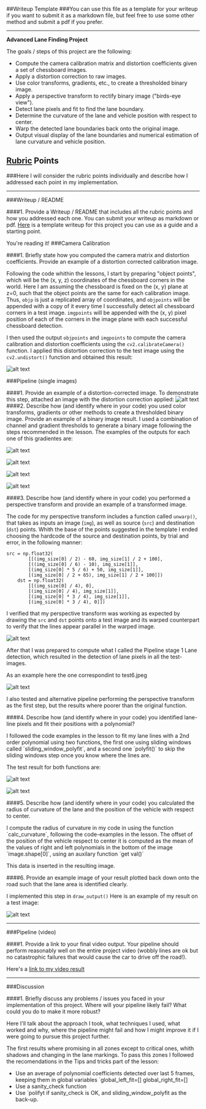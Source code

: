 ##Writeup Template
###You can use this file as a template for your writeup if you want to submit it as a markdown file, but feel free to use some other method and submit a pdf if you prefer.

---

**Advanced Lane Finding Project**

The goals / steps of this project are the following:

* Compute the camera calibration matrix and distortion coefficients given a set of chessboard images.
* Apply a distortion correction to raw images.
* Use color transforms, gradients, etc., to create a thresholded binary image.
* Apply a perspective transform to rectify binary image ("birds-eye view").
* Detect lane pixels and fit to find the lane boundary.
* Determine the curvature of the lane and vehicle position with respect to center.
* Warp the detected lane boundaries back onto the original image.
* Output visual display of the lane boundaries and numerical estimation of lane curvature and vehicle position.

[//]: # (Image References)

[image1]: ./output_images/img2.png "Undistorted"
[image2]: ./output_images/img3.png "Undistorted"
[image3]: ./output_images/img4.png "Undistorted"
[image4]: ./output_images/img5.png "Undistorted"
[image5]: ./output_images/img6.png "Undistorted"
[image6]: ./output_images/img7.png "Undistorted"
[image7]: ./output_images/img8.png "Undistorted"
[image8]: ./output_images/img10.png "Undistorted"
[image9]: ./output_images/img11.png "Undistorted"
[image10]: ./output_images/img12.png "Undistorted"
[image11]: ./output_images/img13.png "Undistorted"
[video1]: ./output_images/uno.mp4 "Undistorted"


## [Rubric](https://review.udacity.com/#!/rubrics/571/view) Points
###Here I will consider the rubric points individually and describe how I addressed each point in my implementation.  

---
###Writeup / README

####1. Provide a Writeup / README that includes all the rubric points and how you addressed each one.  You can submit your writeup as markdown or pdf.  [Here](https://github.com/udacity/CarND-Advanced-Lane-Lines/blob/master/writeup_template.md) is a template writeup for this project you can use as a guide and a starting point.  

You're reading it!
###Camera Calibration

####1. Briefly state how you computed the camera matrix and distortion coefficients. Provide an example of a distortion corrected calibration image.

Following the code whithin the lessons, I start by preparing "object points", which will be the (x, y, z) coordinates of the chessboard corners in the world. Here I am assuming the chessboard is fixed on the (x, y) plane at z=0, such that the object points are the same for each calibration image.  Thus, `objp` is just a replicated array of coordinates, and `objpoints` will be appended with a copy of it every time I successfully detect all chessboard corners in a test image.  `imgpoints` will be appended with the (x, y) pixel position of each of the corners in the image plane with each successful chessboard detection.  

I then used the output `objpoints` and `imgpoints` to compute the camera calibration and distortion coefficients using the `cv2.calibrateCamera()` function.  I applied this distortion correction to the test image using the `cv2.undistort()` function and obtained this result: 

![alt text][image1]

###Pipeline (single images)

####1. Provide an example of a distortion-corrected image.
To demonstrate this step, attached an image with the distortion correction applied:
![alt text][image2]
####2. Describe how (and identify where in your code) you used color transforms, gradients or other methods to create a thresholded binary image.  Provide an example of a binary image result.
I used a combination of channel and gradient thresholds to generate a binary image following the steps recommended in the lesson. The examples of the outputs for each one of this gradientes are:

![alt text][image3]

![alt text][image4]

![alt text][image5]

![alt text][image6]


####3. Describe how (and identify where in your code) you performed a perspective transform and provide an example of a transformed image.

The code for my perspective transform includes a function called `unwarp()`, that takes as inputs an image (`img`), as well as source (`src`) and destination (`dst`) points.  Whith the base of the points suggested in the template I ended choosing the hardcode of the source and destination points, by trial and error, in the following manner:

```
src = np.float32(
        [[(img_size[0] / 2) - 60, img_size[1] / 2 + 100],
        [((img_size[0] / 6) - 10), img_size[1]],
        [(img_size[0] * 5 / 6) + 50, img_size[1]],
        [(img_size[0] / 2 + 65), img_size[1] / 2 + 100]])
    dst = np.float32(
        [[(img_size[0] / 4), 0],
        [(img_size[0] / 4), img_size[1]],
        [(img_size[0] * 3 / 4), img_size[1]],
        [(img_size[0] * 3 / 4), 0]])
```

I verified that my perspective transform was working as expected by drawing the `src` and `dst` points onto a test image and its warped counterpart to verify that the lines appear parallel in the warped image.

![alt text][image7]

After that I was prepared to compute what I called the Pipeline stage 1 Lane detection, which resulted in the detection of lane pixels in all the test-images.

As an example here the one correspondint to test6.jpeg

![alt text][image8]

I also tested and alternative pipeline performing the perspective transform as the first step, but the results where poorer than the original function.

####4. Describe how (and identify where in your code) you identified lane-line pixels and fit their positions with a polynomial?

I followed the code examples in the lesson to fit my lane lines with a 2nd order polynomial using two functions, the first one using sliding windows called ´sliding_window_polyfit´, and a second one ´polyfit()´ to skip the sliding windows step once you know where the lines are.

The test result for both functions are:

![alt text][image9]

![alt text][image10]

####5. Describe how (and identify where in your code) you calculated the radius of curvature of the lane and the position of the vehicle with respect to center.

I compute the radius of curvature in my code in using the function ´calc_curvature´, following the code-examples in the lesson. The offset of the position of the vehicle respect to center it is computed as the mean of the values of right and left polynomials in the bottom of the image ´image.shape[0]´, using an auxilary function ´get val()´

This data is inserted in the resulting image.

####6. Provide an example image of your result plotted back down onto the road such that the lane area is identified clearly.

I implemented this step in `draw_output()`   Here is an example of my result on a test image:

![alt text][image11]

---

###Pipeline (video)

####1. Provide a link to your final video output.  Your pipeline should perform reasonably well on the entire project video (wobbly lines are ok but no catastrophic failures that would cause the car to drive off the road!).

Here's a [link to my video result](./output_images/uno.mp4)

---

###Discussion

####1. Briefly discuss any problems / issues you faced in your implementation of this project.  Where will your pipeline likely fail?  What could you do to make it more robust?

Here I'll talk about the approach I took, what techniques I used, what worked and why, where the pipeline might fail and how I might improve it if I were going to pursue this project further.  

The first results where promising in all zones except to critical ones, whith shadows and changing in the lane markings. To pass this zones I followed the recomendations in the Tips and tricks part of the lesson:

* Use an average of polynomial coefficients detected over last 5 frames, keeping them in global variables ´global_left_fit=[]
global_right_fit=[]
* Use a sanity_check function
* Use `polifyt if sanity_check is OK, and sliding_window_polyfit as the back-up.
